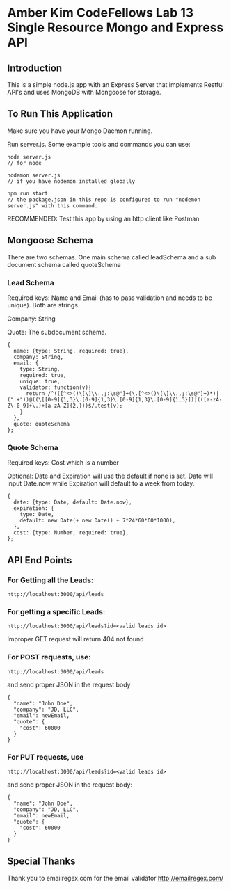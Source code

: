 # Amber Kim CodeFellows Lab 13 Single Resource Mongo and Express API

## Introduction
This is a simple node.js app with an Express Server that implements Restful API's and uses MongoDB with Mongoose for storage.

## To Run This Application
Make sure you have your Mongo Daemon running.

Run server.js. Some example tools and commands you can use:
```
node server.js
// for node

nodemon server.js
// if you have nodemon installed globally

npm run start
// the package.json in this repo is configured to run "nodemon server.js" with this command.
```

RECOMMENDED: Test this app by using an http client like Postman.

## Mongoose Schema
There are two schemas. One main schema called leadSchema and a sub document schema called quoteSchema

### Lead Schema
Required keys: Name and Email (has to pass validation and needs to be unique). Both are strings.

Company: String

Quote: The subdocument schema.
```
{
  name: {type: String, required: true},
  company: String,
  email: {
    type: String,
    required: true,
    unique: true,
    validator: function(v){
      return /^(([^<>()\[\]\\.,;:\s@"]+(\.[^<>()\[\]\\.,;:\s@"]+)*)|(".+"))@((\[[0-9]{1,3}\.[0-9]{1,3}\.[0-9]{1,3}\.[0-9]{1,3}])|(([a-zA-Z\-0-9]+\.)+[a-zA-Z]{2,}))$/.test(v);
    }
  },
  quote: quoteSchema
};
```

### Quote Schema
Required keys: Cost which is a number

Optional: Date and Expiration will use the default if none is set. Date will input Date.now while Expiration will default to a week from today.

```
{
  date: {type: Date, default: Date.now},
  expiration: {
    type: Date,
    default: new Date(+ new Date() + 7*24*60*60*1000),
  },
  cost: {type: Number, required: true},
};
```

## API End Points

### For Getting all the Leads:
```
http://localhost:3000/api/leads
```

### For getting a specific Leads:
```
http://localhost:3000/api/leads?id=<valid leads id>
```

Improper GET request will return 404 not found


### For POST requests, use:
```
http://localhost:3000/api/leads
```
and send proper JSON in the request body
```
{
  "name": "John Doe",
  "company": "JD, LLC",
  "email": newEmail,
  "quote": {
    "cost": 60000
  }
}
```

### For PUT requests, use
```
http://localhost:3000/api/leads?id=<valid leads id>
```
and send proper JSON in the request body:
```
{
  "name": "John Doe",
  "company": "JD, LLC",
  "email": newEmail,
  "quote": {
    "cost": 60000
  }
}
```

## Special Thanks
Thank you to emailregex.com for the email validator http://emailregex.com/